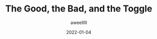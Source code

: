 ---
author: aweelllll
date: 2022-01-04
publisher: uxdesigncc
tags:
  - design
  - forms
target_url: https://uxdesign.cc/the-good-the-bad-and-the-toggle-2abc0fbbd099
title: The Good, the Bad, and the Toggle
---
